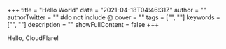 +++
title = "Hello World"
date = "2021-04-18T04:46:31Z"
author = ""
authorTwitter = "" #do not include @
cover = ""
tags = ["", ""]
keywords = ["", ""]
description = ""
showFullContent = false
+++

Hello, CloudFlare!